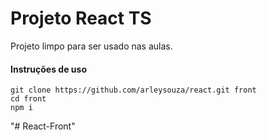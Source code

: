 # Projeto React TS

Projeto limpo para ser usado nas aulas.

#### Instruções de uso

```
git clone https://github.com/arleysouza/react.git front
cd front
npm i
```
"# React-Front" 
